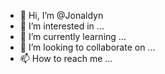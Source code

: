 - 👋 Hi, I’m @Jonaldyn
- 👀 I’m interested in ...
- 🌱 I’m currently learning ...
- 💞️ I’m looking to collaborate on ...
- 📫 How to reach me ...

<!---
Jonaldyn/Jonaldyn is a ✨ special ✨ repository because its `README.md` (this file) appears on your GitHub profile.
You can click the Preview link to take a look at your changes.
--->
